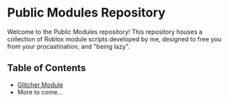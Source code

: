 # Public Modules Repository

Welcome to the Public Modules repository! This repository houses a collection of Roblox module scripts developed by me, designed to free you from your procastination, and "being lazy".

## Table of Contents

- [Glitcher Module](#glitcher-module)
- More to come...
